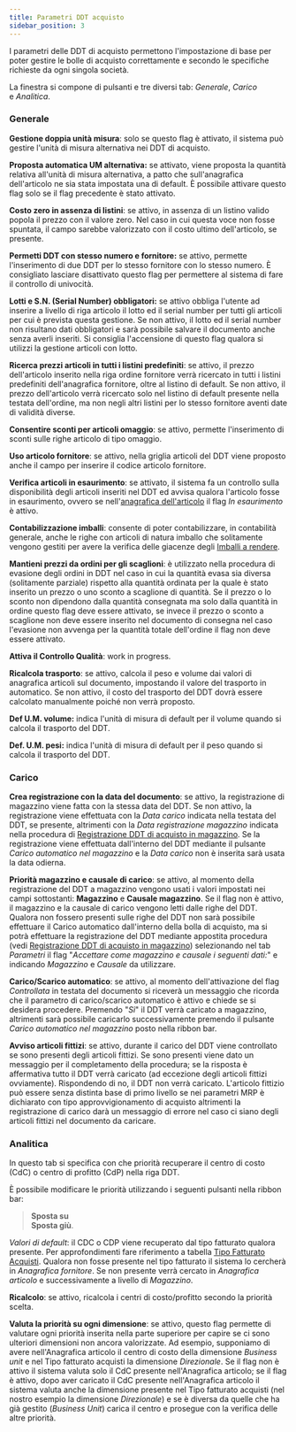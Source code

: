 ```yaml
---
title: Parametri DDT acquisto
sidebar_position: 3
---
```


I parametri delle DDT di acquisto permettono l'impostazione di base per poter gestire le bolle di acquisto correttamente e secondo le specifiche richieste da ogni singola società.

La finestra si compone di pulsanti e tre diversi tab: *Generale*, *Carico* e *Analitica*. 

### Generale

**Gestione doppia unità misura**: solo se questo flag è attivato, il sistema può gestire l'unità di misura alternativa nei DDT di acquisto.

**Proposta automatica UM alternativa:** se attivato, viene proposta la quantità relativa all'unità di misura alternativa, a patto che sull'anagrafica dell'articolo ne sia stata impostata una di default. È possibile attivare questo flag solo se il flag precedente è stato attivato.

**Costo zero in assenza di listini**: se attivo, in assenza di un listino valido popola il prezzo con il valore zero. Nel caso in cui questa voce non fosse spuntata, il campo sarebbe valorizzato con il costo ultimo dell'articolo, se presente.

**Permetti DDT con stesso numero e fornitore:** se attivo, permette l'inserimento di due DDT per lo stesso fornitore con lo stesso numero. È consigliato lasciare disattivato questo flag per permettere al sistema di fare il controllo di univocità.

**Lotti e S.N. (Serial Number) obbligatori:** se attivo obbliga l'utente ad inserire a livello di riga articolo il lotto ed il serial number per tutti gli articoli per cui è prevista questa gestione. Se non attivo, il lotto ed il serial number non risultano dati obbligatori e sarà possibile salvare il documento anche senza averli inseriti. Si consiglia l'accensione di questo flag qualora si utilizzi la gestione articoli con lotto.

**Ricerca prezzi articoli in tutti i listini predefiniti**: se attivo, il prezzo dell'articolo inserito nella riga ordine fornitore verrà ricercato in tutti i listini predefiniti dell'anagrafica fornitore, oltre al listino di default. Se non attivo, il prezzo dell'articolo verrà ricercato solo nel listino di default presente nella testata dell'ordine, ma non negli altri listini per lo stesso fornitore aventi date di validità diverse.

**Consentire sconti per articoli omaggio**: se attivo, permette l'inserimento di sconti sulle righe articolo di tipo omaggio.

**Uso articolo fornitore**: se attivo, nella griglia articoli del DDT viene proposto anche il campo per inserire il codice articolo fornitore.

**Verifica articoli in esaurimento**: se attivato, il sistema fa un controllo sulla disponibilità degli articoli inseriti nel DDT ed avvisa qualora l'articolo fosse in esaurimento, ovvero se nell'[anagrafica dell'articolo](/docs/erp-home/registers/items/create-new-items/item-registry/generality) il flag *In esaurimento* è attivo.

**Contabilizzazione imballi**: consente di poter contabilizzare, in contabilità generale, anche le righe con articoli di natura imballo che solitamente vengono gestiti per avere la verifica delle giacenze degli [Imballi a rendere](/docs/configurations/tables/logistics/package-to-be-returned).

**Mantieni prezzi da ordini per gli scaglioni**: è utilizzato nella procedura di evasione degli ordini in DDT nel caso in cui la quantità evasa sia diversa (solitamente parziale) rispetto alla quantità ordinata per la quale è stato inserito un prezzo o uno sconto a scaglione di quantità. Se il prezzo o lo sconto non dipendono dalla quantità consegnata ma solo dalla quantità in ordine questo flag deve essere attivato, se invece il prezzo o sconto a scaglione non deve essere inserito nel documento di consegna nel caso l'evasione non avvenga per la quantità totale dell'ordine il flag non deve essere attivato.

**Attiva il Controllo Qualità**: work in progress.

**Ricalcola trasporto**: se attivo, calcola il peso e volume dai valori di anagrafica articoli sul documento, impostando il valore del trasporto in automatico. Se non attivo, il costo del trasporto del DDT dovrà essere calcolato manualmente poiché non verrà proposto.

**Def U.M. volume:** indica l'unità di misura di default per il volume quando si calcola il trasporto del DDT.

**Def. U.M. pesi:** indica l'unità di misura di default per il peso quando si calcola il trasporto del DDT.

### Carico

**Crea registrazione con la data del documento**: se attivo, la registrazione di magazzino viene fatta con la stessa data del DDT. Se non attivo, la registrazione viene effettuata con la *Data carico* indicata nella testata del DDT, se presente, altrimenti con la *Data registrazione magazzino* indicata nella procedura di [Registrazione DDT di acquisto in magazzino](/docs/purchase/purchase-delivery-note/procedures/load-delivery-notes-on-warehouse). Se la registrazione viene effettuata dall'interno del DDT mediante il pulsante *Carico automatico nel magazzino* e la *Data carico* non è inserita sarà usata la data odierna.

**Priorità magazzino e causale di carico**: se attivo, al momento della registrazione del DDT a magazzino vengono usati i valori impostati nei campi sottostanti: **Magazzino** e **Causale magazzino**. Se il flag non è attivo, il magazzino e la causale di carico vengono letti dalle righe del DDT. Qualora non fossero presenti sulle righe del DDT non sarà possibile effettuare il Carico automatico dall'interno della bolla di acquisto, ma si potrà effettuare la registrazione del DDT mediante appostita procedura (vedi [Registrazione DDT di acquisto in magazzino](/docs/purchase/purchase-delivery-note/procedures/load-delivery-notes-on-warehouse)) selezionando nel tab *Parametri* il flag "*Accettare come magazzino e causale i seguenti dati:*" e indicando *Magazzino* e *Causale* da utilizzare. 

**Carico/Scarico automatico**: se attivo, al momento dell'attivazione del flag *Controllata* in testata del documento si riceverà un messaggio che ricorda che il parametro di carico/scarico automatico è attivo e chiede se si desidera procedere. Premendo "*Sì*" il DDT verrà caricato a magazzino, altrimenti sarà possibile caricarlo successivamente premendo il pulsante *Carico automatico nel magazzino* posto nella ribbon bar. 

**Avviso articoli fittizi**: se attivo, durante il carico del DDT viene controllato se sono presenti degli articoli fittizi. Se sono presenti viene dato un messaggio per il completamento della procedura; se la risposta è affermativa tutto il DDT verrà caricato (ad eccezione degli articoli fittizi ovviamente). Rispondendo di no, il DDT non verrà caricato. L'articolo fittizio può essere senza distinta base di primo livello se nei parametri MRP è dichiarato con tipo approvvigionamento di acquisto altrimenti la registrazione di carico darà un messaggio di errore nel caso ci siano degli articoli fittizi nel documento da caricare.

### Analitica

In questo tab si specifica con che priorità recuperare il centro di costo (CdC) o centro di profitto (CdP) nella riga DDT.

È possibile modificare le priorità utilizzando i seguenti pulsanti nella ribbon bar:

> **Sposta su**       
> **Sposta giù**.

*Valori di default*: il CDC o CDP viene recuperato dal tipo fatturato qualora presente. Per approfondimenti fare riferimento a tabella [Tipo Fatturato Acquisti](/docs/configurations/tables/purchase/purchase-invoices-type). Qualora non fosse presente nel tipo fatturato il sistema lo cercherà in *Anagrafica fornitore*. Se non presente verrà cercato in *Anagrafica articolo* e successivamente a livello di *Magazzino*.

**Ricalcolo**: se attivo, ricalcola i centri di costo/profitto secondo la priorità scelta.

**Valuta la priorità su ogni dimensione**: se attivo, questo flag permette di valutare ogni priorità inserita nella parte superiore per capire se ci sono ulteriori dimensioni non ancora valorizzate. Ad esempio, supponiamo di avere nell'Anagrafica articolo il centro di costo della dimensione *Business unit* e nel Tipo fatturato acquisti la dimensione *Direzionale*. Se il flag non è attivo il sistema valuta solo il CdC presente nell'Anagrafica articolo; se il flag è attivo, dopo aver caricato il CdC presente nell'Anagrafica articolo il sistema valuta anche la dimensione presente nel Tipo fatturato acquisti (nel nostro esempio la dimensione *Direzionale*) e se è diversa da quelle che ha già gestito (*Business Unit*) carica il centro e prosegue con la verifica delle altre priorità.